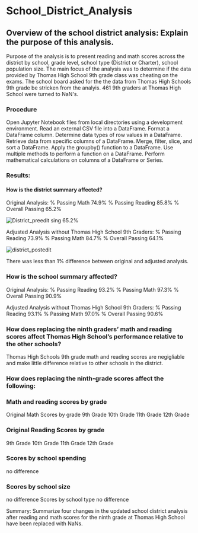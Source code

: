 # School_District_Analysis
## Overview of the school district analysis: Explain the purpose of this analysis.

Purpose of the analysis is to present reading and math scores across the district by school, grade level, school type (District or Charter), school population size. The main focus of the analysis was to determine if the data provided by Thomas High School 9th grade class was cheating on the exams. The school board asked for the the data from Thomas High Schools 9th grade be stricken from the analyis. 461 9th graders at Thomas High School were turned to NaN's. 

### Procedure 
Open Jupyter Notebook files from local directories using a development environment.
Read an external CSV file into a DataFrame.
Format a DataFrame column.
Determine data types of row values in a DataFrame.
Retrieve data from specific columns of a DataFrame.
Merge, filter, slice, and sort a DataFrame.
Apply the groupby() function to a DataFrame.
Use multiple methods to perform a function on a DataFrame.
Perform mathematical calculations on columns of a DataFrame or Series.

### Results: 
#### How is the district summary affected?

Original Analysis: 
% Passing Math 74.9%
% Passing Reading 85.8%
% Overall Passing 65.2%

![District_preedit](https://user-images.githubusercontent.com/107026442/179453781-8ed1f1ee-1885-465e-a192-e1c832a4a866.png)
sing 65.2%

Adjusted Analysis without Thomas High School 9th Graders: 
% Passing Reading 73.9%
% Passing Math 84.7%
% Overall Passing 64.1%

![district_postedit](https://user-images.githubusercontent.com/107026442/179453812-5f67f818-adec-438b-ba5c-35e165a15e40.png)

There was less than 1% difference between original and adjusted analysis.
### How is the school summary affected?

Original Analysis: 
% Passing Reading 93.2%
% Passing Math 97.3%
% Overall Passing 90.9%

Adjusted Analysis without Thomas High School 9th Graders: 
% Passing Reading 93.1%
% Passing Math 97.0%
% Overall Passing 90.6%



### How does replacing the ninth graders’ math and reading scores affect Thomas High School’s performance relative to the other schools?

Thomas High Schools 9th grade math and reading scores are negigliable and make little difference relative to other schools in the district. 


### How does replacing the ninth-grade scores affect the following:
### Math and reading scores by grade

Original Math Scores by grade
9th Grade 
10th Grade
11th Grade 
12th Grade

### Original Reading Scores by grade
9th Grade 
10th Grade
11th Grade 
12th Grade

### Scores by school spending
no difference 

### Scores by school size
no difference 
Scores by school type
no difference

Summary: Summarize four changes in the updated school district analysis after reading and math scores for the ninth grade at Thomas High School have been replaced with NaNs.
